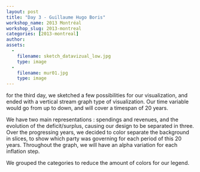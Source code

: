 ```yaml
---
layout: post
title: "Day 3 - Guillaume Hugo Boris"
workshop_name: 2013 Montréal
workshop_slug: 2013-montreal
categories: [2013-montreal]
author:  
assets:
  -
    filename: sketch_datavizual_low.jpg
    type: image
  -
    filename: mur01.jpg
    type: image
---
```

for the third day,
we sketched a few possibilities for our visualization, and ended with a vertical stream graph type of visualization. Our time variable would go from up to down, and will cover a timespan of 20 years. 

We have two main representations : spendings and revenues, and the evolution of the deficit/surplus, causing our design to be separated in three. Over the progressing years, we decided to color separate the background in slices, to show which party was governing for each period of this 20 years. Throughout the graph, we will have an alpha variation for each inflation step.

We grouped the categories to reduce the amount of colors for our legend.
